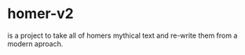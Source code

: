 # homer-v2
is a project to take all of homers mythical text and re-write them from a modern aproach.